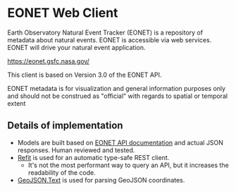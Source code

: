 ﻿# EONET Web Client

Earth Observatory Natural Event Tracker (EONET) is a repository of metadata about natural events. EONET is accessible via web services. EONET will drive your natural event application.

https://eonet.gsfc.nasa.gov/

This client is based on Version 3.0 of the EONET API.

EONET metadata is for visualization and general information purposes only and should not be construed as "official" with regards to spatial or temporal extent

## Details of implementation

- Models are built based on [EONET API documentation](https://eonet.gsfc.nasa.gov/docs/v3) and actual JSON responses. Human reviewed and tested.
- [Refit](https://github.com/reactiveui/refit) is used for an automatic type-safe REST client.
  - It's not the most performant way to query an API, but it increases the readability of the code.
- [GeoJSON.Text](https://github.com/GeoJSON-Net/GeoJSON.Text) is used for parsing GeoJSON coordinates.